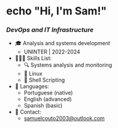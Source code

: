 # echo "Hi, I'm Sam!"

### *DevOps and IT Infrastructure*

- 🎓 Analysis and systems development
    - UNINTER | 2022-2024
- 🧑🏻‍💻 Skills List:
    - 🔍 Systems analysis and monitoring
    - 🐧 Linux
    - 🐚 Shell Scripting
- 💬 Languages:
    - Portuguese (native)
    - English (advanced)
    - Spanish (basic)
- 📨 Contact:
    - samuelcouto2003@outlook.com
